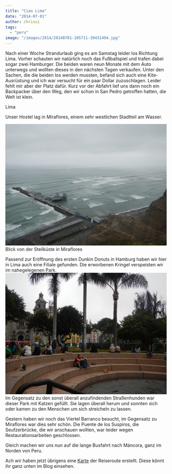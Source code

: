 ```yaml
---
title: "Ciao Lima"
date: "2014-07-01"
author: chrissi
tags: 
  - "peru"
image: "/images/2014/20140701-105711-39431494.jpg"
---
```


Nach einer Woche Strandurlaub ging es am Samstag leider los Richtung Lima. Vorher schauten wir natürlich noch das Fußballspiel und trafen dabei sogar zwei Hamburger. Die beiden waren neun Monate mit dem Auto unterwegs und wollten dieses in den nächsten Tagen verkaufen. Unter den Sachen, die die beiden los werden mussten, befand sich auch eine Kite-Ausrüstung und ich war versucht für ein paar Dollar zuzuschlagen. Leider fehlt mir aber der Platz dafür. Kurz vor der Abfahrt lief uns dann noch ein Backpacker über den Weg, den wir schon in San Pedro getroffen hatten, die Welt ist klein.

Lima

Unser Hostel lag in Miraflores, einem sehr westlichen Stadtteil am Wasser.

![20140701-105647-39407651.jpg](/images/2014/20140701-105647-39407651.jpg) Blick von der Steilküste in Miraflores

Passend zur Eröffnung des ersten Dunkin Donuts in Hamburg haben wir hier in Lima auch eine Filiale gefunden. Die erworbenen Kringel verspeisten wir im nahegelegenen Park. ![20140701-105648-39408588.jpg](/images/2014/20140701-105648-39408588.jpg) Im Gegensatz zu den sonst überall anzufindenden Straßenhunden war dieser Park mit Katzen gefüllt. Sie lagen überall herum und sonnten sich oder kamen zu den Menschen um sich streicheln zu lassen.

Gestern haben wir noch das Viertel Barranco besucht, im Gegensatz zu Miraflores war dies sehr schön. Die Puente de los Suspiros, die Seufzerbrücke, die wir anschauen wollten, war leider wegen Restaurationsarbeiten geschlossen.

Gleich machen wir uns nun auf die lange Busfahrt nach Máncora, ganz im Norden von Peru.

Ach wir haben jetzt übrigens eine [Karte](http://www.stepmap.de/expvorschau.php?id=1433086&w=640&m=2) der Reiseroute erstellt. Diese könnt ihr ganz unten im Blog einsehen.

